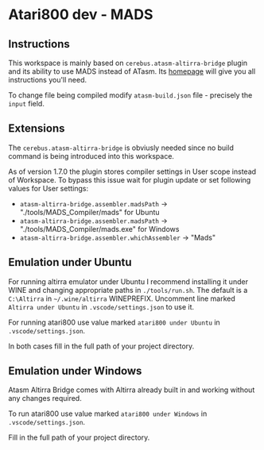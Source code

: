 # Atari800 dev - MADS

## Instructions

This workspace is mainly based on `cerebus.atasm-altirra-bridge` plugin and its ability to use MADS instead of ATasm. Its [homepage](https://marketplace.visualstudio.com/items?itemName=cerebus.atasm-altirra-bridge) will give you all instructions you'll need.

To change file being compiled modify `atasm-build.json` file - precisely the `input` field.

## Extensions

The `cerebus.atasm-altirra-bridge` is obviusly needed since no build command is being introduced into this workspace.

As of version 1.7.0 the plugin stores compiler settings in User scope instead of Workspace. To bypass this issue wait for plugin update or set following values for User settings:

* `atasm-altirra-bridge.assembler.madsPath` -> "./tools/MADS_Compiler/mads" for Ubuntu
* `atasm-altirra-bridge.assembler.madsPath` -> "./tools/MADS_Compiler/mads.exe" for Windows
* `atasm-altirra-bridge.assembler.whichAssembler` -> "Mads"

## Emulation under Ubuntu

For running altirra emulator under Ubuntu I recommend installing it under WINE and changing appropriate paths in `./tools/run.sh`. The default is a `C:\Altirra` in `~/.wine/altirra` WINEPREFIX. Uncomment line marked `Altirra under Ubuntu` in `.vscode/settings.json` to use it.

For running atari800 use value marked `atari800 under Ubuntu` in `.vscode/settings.json`.

In both cases fill in the full path of your project directory.

## Emulation under Windows

Atasm Altirra Bridge comes with Altirra already built in and working without any changes required.

To run atari800 use value marked `atari800 under Windows` in `.vscode/settings.json`.

Fill in the full path of your project directory.
